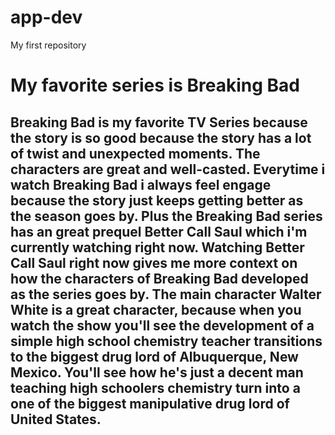 # app-dev
My first repository
#  My favorite series is Breaking Bad 
## Breaking Bad is my favorite TV Series because the story is so good because the story has a lot of twist and unexpected moments. The characters are great and well-casted. Everytime i watch Breaking Bad i always feel engage because the story just keeps getting better as the season goes by. Plus the Breaking Bad series has an great prequel Better Call Saul which i'm currently watching right now. Watching Better Call Saul right now gives me more context on how the characters of Breaking Bad developed as the series goes by. The main character Walter White is a great character, because when you watch the show you'll see the development of a simple high school chemistry teacher transitions to the biggest drug lord of Albuquerque, New Mexico. You'll see how he's just a decent man teaching high schoolers chemistry turn into a one of the biggest manipulative drug lord of United States. 
